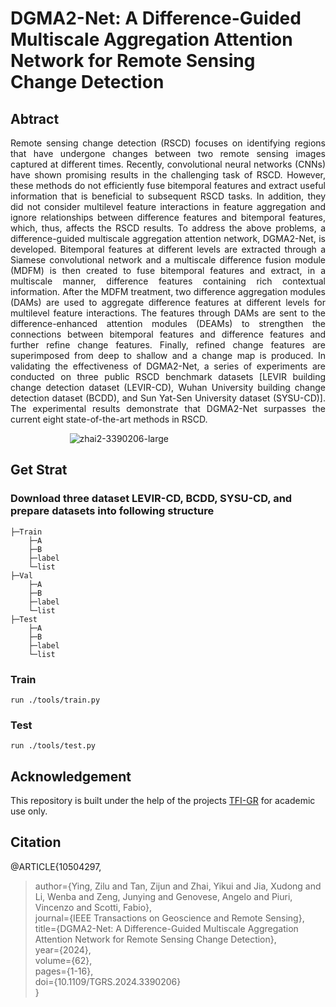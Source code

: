 # DGMA2-Net: A Difference-Guided Multiscale Aggregation Attention Network for Remote Sensing Change Detection

## Abtract

<p style="text-align:justify;">Remote sensing change detection (RSCD) focuses on identifying regions that have undergone changes between two remote sensing images captured at different times. Recently, convolutional neural networks (CNNs) have shown promising results in the challenging task of RSCD. However, these methods do not efficiently fuse bitemporal features and extract useful information that is beneficial to subsequent RSCD tasks. In addition, they did not consider multilevel feature interactions in feature aggregation and ignore relationships between difference features and bitemporal features, which, thus, affects the RSCD results. To address the above problems, a difference-guided multiscale aggregation attention network, DGMA2-Net, is developed. Bitemporal features at different levels are extracted through a Siamese convolutional network and a multiscale difference fusion module (MDFM) is then created to fuse bitemporal features and extract, in a multiscale manner, difference features containing rich contextual information. After the MDFM treatment, two difference aggregation modules (DAMs) are used to aggregate difference features at different levels for multilevel feature interactions. The features through DAMs are sent to the difference-enhanced attention modules (DEAMs) to strengthen the connections between bitemporal features and difference features and further refine change features. Finally, refined change features are superimposed from deep to shallow and a change map is produced. In validating the effectiveness of DGMA2-Net, a series of experiments are conducted on three public RSCD benchmark datasets [LEVIR building change detection dataset (LEVIR-CD), Wuhan University building change detection dataset (BCDD), and Sun Yat-Sen University dataset (SYSU-CD)]. The experimental results demonstrate that DGMA2-Net surpasses the current eight state-of-the-art methods in RSCD.</p>

&nbsp; &nbsp; &nbsp; &nbsp; &nbsp; &nbsp; &nbsp; &nbsp; &nbsp; &nbsp; &nbsp; &nbsp; ![zhai2-3390206-large](https://github.com/user-attachments/assets/e3190468-872b-4e86-8c9c-baf387cb0ea9)

## Get Strat

### Download three dataset LEVIR-CD, BCDD, SYSU-CD, and prepare datasets into following structure

```
├─Train
    ├─A
    ├─B
    ├─label
    └─list
├─Val
    ├─A
    ├─B
    ├─label
    └─list
├─Test
    ├─A
    ├─B
    ├─label
    └─list
```

### Train

```
run ./tools/train.py
```

### Test

```
run ./tools/test.py
```

## Acknowledgement

This repository is built under the help of the projects [TFI-GR](https://github.com/guanyuezhen/TFI-GR) for academic use only.

## Citation

@ARTICLE{10504297,  

>author={Ying, Zilu and Tan, Zijun and Zhai, Yikui and Jia, Xudong and Li, Wenba and Zeng, Junying and Genovese, Angelo and Piuri, Vincenzo and Scotti, Fabio},  
>journal={IEEE Transactions on Geoscience and Remote Sensing},  
>title={DGMA2-Net: A Difference-Guided Multiscale Aggregation Attention Network for Remote Sensing Change Detection},  
>year={2024},  
>volume={62},  
>pages={1-16},  
>doi={10.1109/TGRS.2024.3390206}   
>}
